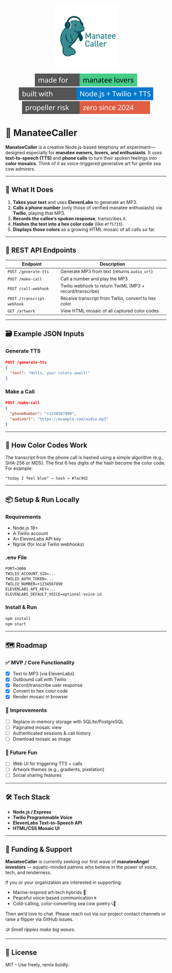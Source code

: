 <p align="center">
  <img src="manateecaller_logo.svg" width="200" alt="ManateeCaller Logo"/>
</p>

<p align="center">
  <img src="badges/manatee_love.svg" alt="Made for Manatee Lovers"/>
  <img src="badges/tech_stack.svg" alt="Built with Node.js + Twilio + TTS"/>
  <img src="badges/zero_props.svg" alt="Zero Propellers Since 2024"/>
</p>

# 🧜 ManateeCaller

**ManateeCaller** is a creative Node.js-based telephony art experiment—designed especially for **manatee owners, lovers, and enthusiasts**. It uses **text-to-speech (TTS)** and **phone calls** to turn their spoken feelings into **color mosaics**. Think of it as voice-triggered generative art for gentle sea cow admirers.

---

## 🚀 What It Does

1. **Takes your text** and uses **ElevenLabs** to generate an MP3.
2. **Calls a phone number** (only those of verified manatee enthusiasts) via **Twilio**, playing that MP3.
3. **Records the callee’s spoken response**, transcribes it.
4. **Hashes the text into a hex color code** (like `#ff5733`).
5. **Displays those colors** as a growing HTML mosaic of all calls so far.

---

## 🔧 REST API Endpoints

| Endpoint | Description |
|----------|-------------|
| `POST /generate-tts` | Generate MP3 from text (returns `audio_url`) |
| `POST /make-call` | Call a number and play the MP3 |
| `POST /call-webhook` | Twilio webhook to return TwiML (MP3 + record/transcribe) |
| `POST /transcript-webhook` | Receive transcript from Twilio, convert to hex color |
| `GET /artwork` | View HTML mosaic of all captured color codes |

---

## 🗃️ Example JSON Inputs

### Generate TTS
```json
POST /generate-tts
{
  "text": "Hello, your colors await!"
}
```

### Make a Call
```json
POST /make-call
{
  "phoneNumber": "+1234567890",
  "audioUrl": "https://example.com/audio.mp3"
}
```

---

## 🌈 How Color Codes Work

The transcript from the phone call is hashed using a simple algorithm (e.g., SHA-256 or MD5). The first 6 hex digits of the hash become the color code. For example:

```
"today I feel blue" → hash → #7ac9d2
```

---

## 📦 Setup & Run Locally

### Requirements

- Node.js 18+
- A Twilio account
- An ElevenLabs API key
- Ngrok (for local Twilio webhooks)

### .env File
```
PORT=3000
TWILIO_ACCOUNT_SID=...
TWILIO_AUTH_TOKEN=...
TWILIO_NUMBER=+1234567890
ELEVENLABS_API_KEY=...
ELEVENLABS_DEFAULT_VOICE=optional-voice-id
```

### Install & Run
```bash
npm install
npm start
```

---

## 🗺️ Roadmap

### ✅ MVP / Core Functionality
- [x] Text to MP3 (via ElevenLabs)
- [x] Outbound call with Twilio
- [x] Record/transcribe user response
- [x] Convert to hex color code
- [x] Render mosaic in browser

### 🧪 Improvements
- [ ] Replace in-memory storage with SQLite/PostgreSQL
- [ ] Paginated mosaic view
- [ ] Authenticated sessions & call history
- [ ] Download mosaic as image

### 🎨 Future Fun
- [ ] Web UI for triggering TTS + calls
- [ ] Artwork themes (e.g., gradients, pixelation)
- [ ] Social sharing features

---

## 🛠️ Tech Stack

- **Node.js / Express**
- **Twilio Programmable Voice**
- **ElevenLabs Text-to-Speech API**
- **HTML/CSS Mosaic UI**

---

## 💸 Funding & Support

**ManateeCaller** is currently seeking our first wave of **manateeAngel investors** — aquatic-minded patrons who believe in the power of voice, tech, and tenderness.

If you or your organization are interested in supporting:
- Marine-inspired art-tech hybrids 🐚
- Peaceful voice-based communication 🌀
- Cold-calling, color-converting sea cow poetry 📞🎨

Then we’d love to chat. Please reach out via our project contact channels or raise a flipper via GitHub issues.

🪙 *Small ripples make big waves.*


---

## 📄 License

MIT – Use freely, remix boldly.
